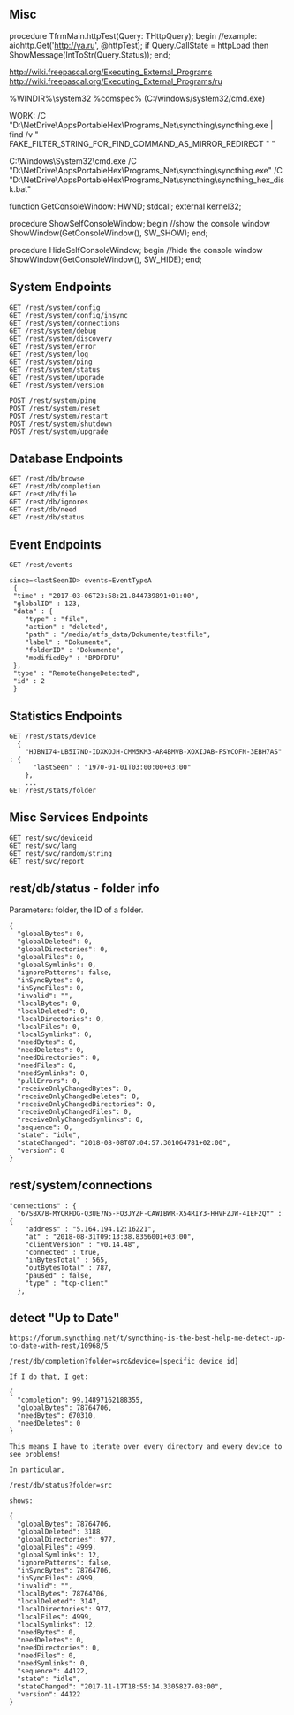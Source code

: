 Misc
-------

procedure TfrmMain.httpTest(Query: THttpQuery);
begin
  //example: aiohttp.Get('http://ya.ru', @httpTest);
  if Query.CallState = httpLoad then
    ShowMessage(IntToStr(Query.Status));
end;


http://wiki.freepascal.org/Executing_External_Programs
http://wiki.freepascal.org/Executing_External_Programs/ru

%WINDIR%\system32
%comspec% (C:/windows/system32/cmd.exe)

WORK: /C "D:\NetDrive\AppsPortableHex\Programs\_Net\syncthing\syncthing.exe | find /v " FAKE_FILTER_STRING_FOR_FIND_COMMAND_AS_MIRROR_REDIRECT " "

C:\Windows\System32\cmd.exe
/C "D:\NetDrive\AppsPortableHex\Programs\_Net\syncthing\syncthing.exe"
/C "D:\NetDrive\AppsPortableHex\Programs\_Net\syncthing\syncthing_hex_disk.bat"

function GetConsoleWindow: HWND; stdcall; external kernel32;

procedure ShowSelfConsoleWindow;
begin
  //show the console window
  ShowWindow(GetConsoleWindow(), SW_SHOW);
end;

procedure HideSelfConsoleWindow;
begin
  //hide the console window
  ShowWindow(GetConsoleWindow(), SW_HIDE);
end;




System Endpoints
-------------------
    GET /rest/system/config
    GET /rest/system/config/insync
    GET /rest/system/connections
    GET /rest/system/debug
    GET /rest/system/discovery
    GET /rest/system/error
    GET /rest/system/log
    GET /rest/system/ping
    GET /rest/system/status
    GET /rest/system/upgrade
    GET /rest/system/version

    POST /rest/system/ping
    POST /rest/system/reset
    POST /rest/system/restart
    POST /rest/system/shutdown
    POST /rest/system/upgrade

Database Endpoints
----------------------
    GET /rest/db/browse
    GET /rest/db/completion
    GET /rest/db/file
    GET /rest/db/ignores
    GET /rest/db/need
    GET /rest/db/status

Event Endpoints
------------------
    GET /rest/events

    since=<lastSeenID> events=EventTypeA
     {
     "time" : "2017-03-06T23:58:21.844739891+01:00",
     "globalID" : 123,
     "data" : {
        "type" : "file",
        "action" : "deleted",
        "path" : "/media/ntfs_data/Dokumente/testfile",
        "label" : "Dokumente",
        "folderID" : "Dokumente",
        "modifiedBy" : "BPDFDTU"
     },
     "type" : "RemoteChangeDetected",
     "id" : 2
     }

Statistics Endpoints
-----------------------
    GET /rest/stats/device
      {
        "HJBNI74-LB5I7ND-IDXKOJH-CMM5KM3-AR4BMVB-XOXIJAB-FSYCOFN-3EBH7AS" : {
          "lastSeen" : "1970-01-01T03:00:00+03:00"
        },
        ...
    GET /rest/stats/folder

Misc Services Endpoints
---------------------------
    GET rest/svc/deviceid
    GET rest/svc/lang
    GET rest/svc/random/string
    GET rest/svc/report


rest/db/status - folder info
-----------------
Parameters: folder, the ID of a folder.

    {
      "globalBytes": 0,
      "globalDeleted": 0,
      "globalDirectories": 0,
      "globalFiles": 0,
      "globalSymlinks": 0,
      "ignorePatterns": false,
      "inSyncBytes": 0,
      "inSyncFiles": 0,
      "invalid": "",
      "localBytes": 0,
      "localDeleted": 0,
      "localDirectories": 0,
      "localFiles": 0,
      "localSymlinks": 0,
      "needBytes": 0,
      "needDeletes": 0,
      "needDirectories": 0,
      "needFiles": 0,
      "needSymlinks": 0,
      "pullErrors": 0,
      "receiveOnlyChangedBytes": 0,
      "receiveOnlyChangedDeletes": 0,
      "receiveOnlyChangedDirectories": 0,
      "receiveOnlyChangedFiles": 0,
      "receiveOnlyChangedSymlinks": 0,
      "sequence": 0,
      "state": "idle",
      "stateChanged": "2018-08-08T07:04:57.301064781+02:00",
      "version": 0
    }


rest/system/connections
---------------------------

    "connections" : {
      "67SBX7B-MYCRFDG-Q3UE7N5-FO3JYZF-CAWIBWR-X54RIY3-HHVFZJW-4IEF2QY" : {
        "address" : "5.164.194.12:16221",
        "at" : "2018-08-31T09:13:38.8356001+03:00",
        "clientVersion" : "v0.14.48",
        "connected" : true,
        "inBytesTotal" : 565,
        "outBytesTotal" : 787,
        "paused" : false,
        "type" : "tcp-client"
      },



detect "Up to Date"
----------------------

    https://forum.syncthing.net/t/syncthing-is-the-best-help-me-detect-up-to-date-with-rest/10968/5

    /rest/db/completion?folder=src&device=[specific_device_id]

    If I do that, I get:

    {
      "completion": 99.14897162188355,
      "globalBytes": 78764706,
      "needBytes": 670310,
      "needDeletes": 0
    }

    This means I have to iterate over every directory and every device to see problems!

    In particular,

    /rest/db/status?folder=src

    shows:

    {
      "globalBytes": 78764706,
      "globalDeleted": 3188,
      "globalDirectories": 977,
      "globalFiles": 4999,
      "globalSymlinks": 12,
      "ignorePatterns": false,
      "inSyncBytes": 78764706,
      "inSyncFiles": 4999,
      "invalid": "",
      "localBytes": 78764706,
      "localDeleted": 3147,
      "localDirectories": 977,
      "localFiles": 4999,
      "localSymlinks": 12,
      "needBytes": 0,
      "needDeletes": 0,
      "needDirectories": 0,
      "needFiles": 0,
      "needSymlinks": 0,
      "sequence": 44122,
      "state": "idle",
      "stateChanged": "2017-11-17T18:55:14.3305827-08:00",
      "version": 44122
    }

